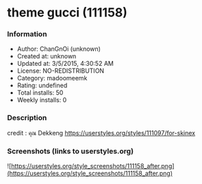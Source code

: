# theme gucci (111158)

### Information
- Author: ChanGnOi (unknown)
- Created at: unknown
- Updated at: 3/5/2015, 4:30:52 AM
- License: NO-REDISTRIBUTION
- Category: madoomeemk
- Rating: undefined
- Total installs: 50
- Weekly installs: 0


### Description
credit : คุณ 	Dekkeng https://userstyles.org/styles/111097/for-skinex


### Screenshots (links to userstyles.org)
![https://userstyles.org/style_screenshots/111158_after.png](https://userstyles.org/style_screenshots/111158_after.png)


